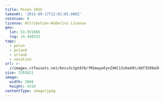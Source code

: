 ```yaml
---
title: Polen 2015
takenAt: '2015-09-17T12:01:05.000Z'
rotation: 0
license: Attribution-NoDerivs License
geo:
  lat: 53.931666
  lng: 14.448333
tags:
  - polen
  - poland
  - urlaub
  - vacation
url: >-
  //images.ctfassets.net/bncv3c2gt878/7M1muyeFynZXKC13iKe49t/ddf3599a5bcff3a93b1d605c97c470f3/polen-2015_25329064463_o
size: 3393821
image:
  width: 2868
  height: 4310
contentType: image/jpeg
---
```


